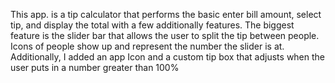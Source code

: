 This app. is a tip calculator that performs the basic enter bill amount,
 select tip, and display the total with a few additionally features.
 The biggest feature is the slider bar that allows the user to split 
the tip between people. Icons of people show up and represent the 
number the slider is at. Additionally, I added an app Icon and a 
custom tip box that adjusts when the user puts in a number greater than 100%
